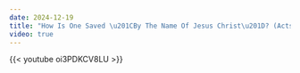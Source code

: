 ```yaml
---
date: 2024-12-19
title: "How Is One Saved \u201CBy The Name Of Jesus Christ\u201D? (Acts 4:12)"
video: true
---
```



{{< youtube oi3PDKCV8LU >}}
